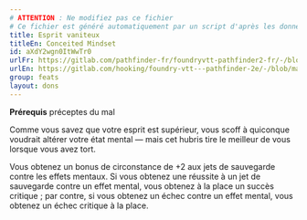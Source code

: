 ```yaml
---
# ATTENTION : Ne modifiez pas ce fichier
# Ce fichier est généré automatiquement par un script d'après les données du module Foundry VTT officiel et de sa traduction
title: Esprit vaniteux
titleEn: Conceited Mindset
id: aXdY2wgn0ItWwTr0
urlFr: https://gitlab.com/pathfinder-fr/foundryvtt-pathfinder2-fr/-/blob/master/data/feats/aXdY2wgn0ItWwTr0.htm
urlEn: https://gitlab.com/hooking/foundry-vtt---pathfinder-2e/-/blob/master/packs/data/feats.db/conceited-mindset.json
group: feats
layout: dons
---
```

**Prérequis** préceptes du mal

Comme vous savez que votre esprit est supérieur, vous scoff à quiconque voudrait altérer votre état mental — mais cet hubris tire le meilleur de vous lorsque vous avez tort.

Vous obtenez un bonus de circonstance de +2 aux jets de sauvegarde contre les effets mentaux. Si vous obtenez une réussite à un jet de sauvegarde contre un effet mental, vous obtenez à la place un succès critique ; par contre, si vous obtenez un échec contre un effet mental, vous obtenez un échec critique à la place.


